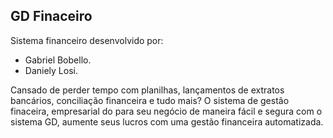 ## GD Finaceiro

Sistema financeiro desenvolvido por:
 - Gabriel Bobello. 
 - Daniely Losi.
 
Cansado de perder tempo com planilhas, lançamentos de extratos bancários, conciliação financeira e tudo mais?
O sistema de gestão finaceira, empresarial do para seu negócio de maneira fácil e segura com o sistema GD, aumente seus lucros com uma gestão financeira automatizada. 


